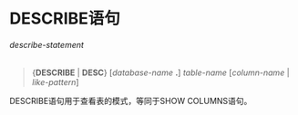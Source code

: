 # DESCRIBE语句

###### describe-statement
> {**DESCRIBE** | **DESC**} [*database-name* **.**] *table-name* [*column-name* | *like-pattern*]

DESCRIBE语句用于查看表的模式，等同于SHOW COLUMNS语句。